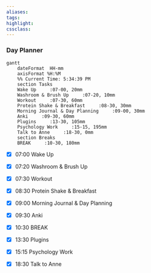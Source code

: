 ```yaml
---
aliases:  
tags:
highlight:  
cssclass:
---
```

### Day Planner
```mermaid
gantt
    dateFormat  HH-mm
    axisFormat %H:%M
    %% Current Time: 5:34:39 PM
    section Tasks
    Wake Up     :07-00, 20mm
    Washroom & Brush Up     :07-20, 10mm
    Workout     :07-30, 60mm
    Protein Shake & Breakfast     :08-30, 30mm
    Morning Journal & Day Planning     :09-00, 30mm
    Anki     :09-30, 60mm
    Plugins     :13-30, 105mm
    Psychology Work     :15-15, 195mm
    Talk to Anne     :18-30, 0mm
    section Breaks
    BREAK     :10-30, 180mm
```

- [x] 07:00 Wake Up
- [x] 07:20 Washroom & Brush Up
- [x] 07:30 Workout
- [x] 08:30 Protein Shake & Breakfast
- [x] 09:00 Morning Journal & Day Planning
- [x] 09:30 Anki
- [x] 10:30 BREAK
- [x] 13:30 Plugins
- [x] 15:15 Psychology Work
- [x] 18:30 Talk to Anne

